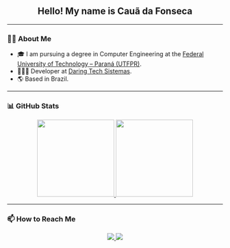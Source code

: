 <h2 align="center">Hello! My name is Cauã da Fonseca</h2>

---

### 👨‍💻 About Me

- 🎓 I am pursuing a degree in Computer Engineering at the <a href="https://www.utfpr.edu.br" target="_blank">Federal University of Technology – Paraná (UTFPR)</a>.
- 👨🏼‍💻 Developer at <a href="https://daringtech.com.br" target="_blank">Daring Tech Sistemas</a>.
- 🌎 Based in Brazil.

---

### 📊 GitHub Stats

<div align="center">
  <a href="https://github.com/lelouchzin">
    <img height="180em" src="https://github-readme-stats.vercel.app/api/top-langs/?username=lelouchzin&layout=compact&langs_count=7&theme=github_dark"/>
    <img height="180em" src="https://github-readme-stats.vercel.app/api?username=lelouchzin&show_icons=true&theme=github_dark&include_all_commits=true&count_private=true"/>
  </a>
</div>

---

### 📫 How to Reach Me

<div align="center">
  <a href="https://www.instagram.com/cauafonsec" target="_blank">
    <img src="https://img.shields.io/badge/-Instagram-%23E4405F?style=for-the-badge&logo=instagram&logoColor=white">
  </a>
  <a href="https://www.linkedin.com/in/caua-da-fonseca-dev" target="_blank">
    <img src="https://img.shields.io/badge/-LinkedIn-%230077B5?style=for-the-badge&logo=linkedin&logoColor=white">
  </a>
</div>
